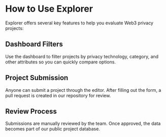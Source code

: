 # How to Use Explorer

Explorer offers several key features to help you evaluate Web3 privacy projects:

## Dashboard Filters
Use the dashboard to filter projects by privacy technology, category, and other attributes so you can quickly compare options.

## Project Submission
Anyone can submit a project through the editor. After filling out the form, a pull request is created in our repository for review.

## Review Process
Submissions are manually reviewed by the team. Once approved, the data becomes part of our public project database.
